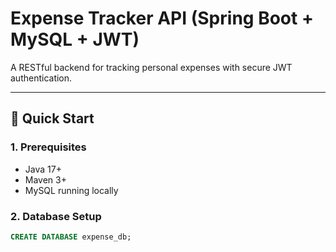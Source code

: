 # Expense Tracker API (Spring Boot + MySQL + JWT)

A RESTful backend for tracking personal expenses with secure JWT authentication.

---

## 🚀 Quick Start

### 1. Prerequisites
- Java 17+
- Maven 3+
- MySQL running locally

### 2. Database Setup
```sql
CREATE DATABASE expense_db;

